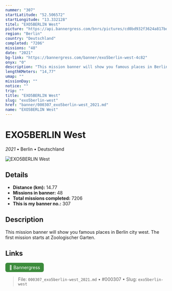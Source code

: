 ```yaml
---
nummer: "307"
startLatitude: "52.506572"
startLongitude: "13.332128"
titel: "EXO5BERLIN West"
picture: "https://api.bannergress.com/bnrs/pictures/cd0bd932f3624a817bdd17cfe08e6aa4"
region: "Berlin"
country: "Deutschland"
completed: "7206"
missions: "48"
date: "2021"
bg-link: "https://bannergress.com/banner/exo5berlin-west-4c82"
onyx: "0"
description: "This mission banner will show you famous places in Berlin city west. The first mission starts at Zoologischer Garten."
lengthKMeters: "14,77"
umap: ""
missionDay: ""
notice: ""
trip: ""
title: "EXO5BERLIN West"
slug: "exo5berlin-west"
href: "banner/000307_exo5berlin-west_2021.md"
name: "EXO5BERLIN West"
---
```

# EXO5BERLIN West

*2021* • Berlin • Deutschland

![EXO5BERLIN West](https://api.bannergress.com/bnrs/pictures/cd0bd932f3624a817bdd17cfe08e6aa4)



## Details
- **Distance (km):** 14.77
- **Missions in banner:** 48
- **Total missions completed:** 7206
- **This is my banner no.:** 307



## Description
This mission banner will show you famous places in Berlin city west. The first mission starts at Zoologischer Garten.



## Links
<a href="https://bannergress.com/banner/exo5berlin-west-4c82" target="_blank" style="display:inline-block;margin-right:8px;padding:6px 12px;background:#3c8b3c;color:#fff;text-decoration:none;border-radius:6px;">🔗 Bannergress</a>



> File: `000307_exo5berlin-west_2021.md`
> • #000307
> • Slug: `exo5berlin-west`

